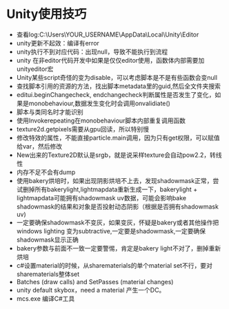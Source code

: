 # Unity使用技巧

* 查看log:C:\Users\YOUR\_USERNAME\AppData\Local\Unity\Editor
* unity更新不起效：编译有error
* unity执行不到对应代码：出现null，导致不能执行到流程
* unity 在非editor代码开发中如果是仅仅editor使用，函数体内部需要加unityeditor宏
* Unity某些script奇怪的变为disable，可以考虑脚本是不是有些函数会变null
* 查找脚本引用的资源的方法，找出脚本metadata里的guid,然后全文件夹搜索
* editui.beginChangecheck, endchangecheck判断属性是否发生了变化，如果是monobehaviour,数据发生变化时会调用onvalidiate\(\)
* 脚本与类同名时才能识别
* 使用Invokerepeating在monobehaviour脚本内部重复调用函数
* texture2d.getpixels需要从gpu回读，所以特别慢
* 修改特效的属性，不能直接particle.main调用，因为只有get权限，可以赋值给var，然后修改
* New出来的Texture2D默认是srgb，就是说采样texture会自动pow2.2，转线性
* 内存不足不会有dump
* 使用bakery烘培时，如果出现阴影烘培不上去，发现shadowmask正常，尝试删掉所有bakerylight,lightmapdata重新生成一下，bakerylight + lightmapdata可能拥有shadowmask uv数据，可能会影响bake shadowmask的结果和对象是否投射动态阴影（根据是否拥有shadowmask uv\)
* 一定要确保shadowmask不变灰，如果变灰，怀疑是bakery或者其他操作把windows lighting 变为subtractive,一定要是shadowmask,一定要确保shadowmask显示正确
* bakery参数与前面不一致一定要警惕，肯定是bakery light不对了，删掉重新烘培
* c\#设置material的时候，从sharematerials的单个material set不行，要对sharematerials整体set
* Batches \(draw calls\) and SetPasses \(material changes\)
* unity default skybox，need a material 产生一个DC。
* mcs.exe 编译C\#工具







